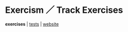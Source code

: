 # Exercism ／ Track Exercises

**exercises** | [tests](../../../../../../../test/scala/com/martinbrosenberg/exercises/exercism/track) | [website](https://exercism.io/my/tracks/scala)
